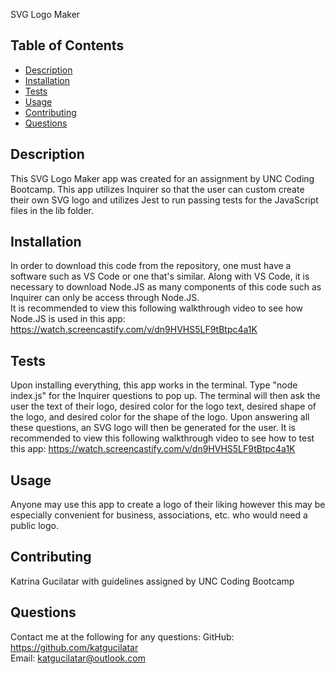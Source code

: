 SVG Logo Maker
    
## Table of Contents
* [Description](#description)
* [Installation](#installation)
* [Tests](#tests)
* [Usage](#usage)
* [Contributing](#contributing)
* [Questions](#questions)

## Description
This SVG Logo Maker app was created for an assignment by UNC Coding Bootcamp. This app utilizes Inquirer so that the user can custom create their own SVG logo and utilizes Jest to run passing tests for the JavaScript files in the lib folder.

## Installation
In order to download this code from the repository, one must have a software such as VS Code or one that's similar. Along with VS Code, it is necessary to download Node.JS as many components of this code such as Inquirer can only be access through Node.JS.  
It is recommended to view this following walkthrough video to see how Node.JS is used in this app: https://watch.screencastify.com/v/dn9HVHS5LF9tBtpc4a1K

## Tests
Upon installing everything, this app works in the terminal. Type "node index.js" for the Inquirer questions to pop up. The terminal will then ask the user the text of their logo, desired color for the logo text, desired shape of the logo, and desired color for the shape of the logo. Upon answering all these questions, an SVG logo will then be generated for the user.
It is recommended to view this following walkthrough video to see how to test this app: https://watch.screencastify.com/v/dn9HVHS5LF9tBtpc4a1K

## Usage
Anyone may use this app to create a logo of their liking however this may be especially convenient for business, associations, etc. who would need a public logo.

## Contributing
Katrina Gucilatar with guidelines assigned by UNC Coding Bootcamp

## Questions
Contact me at the following for any questions: 
GitHub: https://github.com/katgucilatar  
Email: katgucilatar@outlook.com